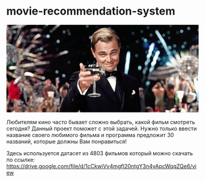 # movie-recommendation-system
![Image alt](https://github.com/sitoramonova/movie-recommendation-system/blob/main/%D0%B4%D0%B8%20%D0%BA%D0%B0%D0%BF%D1%80%D0%B8%D0%BE.png)

Любителям кино часто бывает сложно выбрать, какой фильм смотреть сегодня?
Данный проект поможет с этой задачей. Нужно только ввести название своего любимого фильма и программа предложит 30 названий, которые должны Вам понравиться!

Здесь используется датасет из 4803 фильмов который можно скачать по ссылке: https://drive.google.com/file/d/1cCkwiVv4mgfl20ntgY3n4yApcWqqZQe6/view

